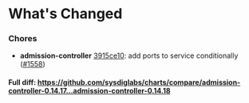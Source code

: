 # What's Changed

### Chores
- **admission-controller** [3915ce10](https://github.com/sysdiglabs/charts/commit/3915ce106f7b347db99d1c9632887cbf33f4c950): add ports to service conditionally ([#1558](https://github.com/sysdiglabs/charts/issues/1558))
#### Full diff: https://github.com/sysdiglabs/charts/compare/admission-controller-0.14.17...admission-controller-0.14.18
